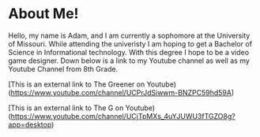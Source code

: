 # About Me!
Hello, my name is Adam, and I am currently a sophomore at the University of Missouri. While attending the univeristy I am hoping to get a Bachelor of Science in Informational technology. With this degree I hope to be a video game designer. Down below is a link to my Youtube channel as well as my Youtube Channel from 8th Grade.

[This is an external link to The Greener on Youtube) (https://www.youtube.com/channel/UCPrJdSiwwm-BNZPC59hd59A)

[This is an external link to The G on Youtube) (https://www.youtube.com/channel/UCjTpMXs_4uYJUWU3fTGZO8g?app=desktop)
